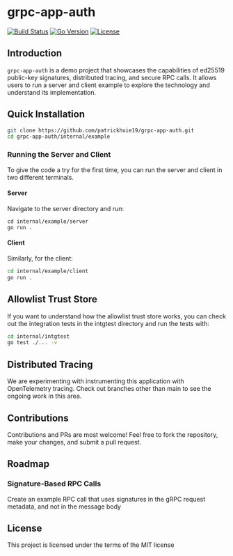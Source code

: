 # grpc-app-auth

[![Build Status](https://img.shields.io/badge/build-passing-brightgreen)](LINK-TO-BUILD)
[![Go Version](https://img.shields.io/badge/go-%5E1.16-blue)](https://golang.org/dl/)
[![License](https://img.shields.io/badge/license-MIT-green)](https://opensource.org/license/mit/)

## Introduction

`grpc-app-auth` is a demo project that showcases the capabilities of ed25519 public-key signatures, distributed tracing, and secure RPC calls. It allows users to run a server and client example to explore the technology and understand its implementation.

## Quick Installation

```bash
git clone https://github.com/patrickhuie19/grpc-app-auth.git
cd grpc-app-auth/internal/example
```

### Running the Server and Client

To give the code a try for the first time, you can run the server and client in two different terminals.

#### Server

Navigate to the server directory and run:

```
cd internal/example/server
go run .
```

#### Client

Similarly, for the client:

```bash
cd internal/example/client
go run .
```

## Allowlist Trust Store

If you want to understand how the allowlist trust store works, you can check out the integration tests in the intgtest directory and run the tests with:

```bash
cd internal/intgtest
go test ./... -v
```

## Distributed Tracing

We are experimenting with instrumenting this application with OpenTelemetry tracing. Check out branches other than main to see the ongoing work in this area.

## Contributions

Contributions and PRs are most welcome! Feel free to fork the repository, make your changes, and submit a pull request.


## Roadmap

### Signature-Based RPC Calls
Create an example RPC call that uses signatures in the gRPC request metadata, and not in the message body

## License

This project is licensed under the terms of the MIT license